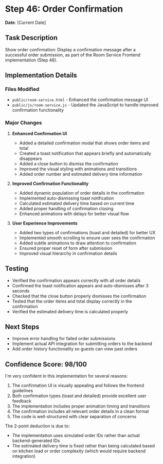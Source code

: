 # Step 46: Order Confirmation

**Date**: [Current Date]

## Task Description
Show order confirmation: Display a confirmation message after a successful order submission, as part of the Room Service Frontend implementation (Step 46).

## Implementation Details

### Files Modified
- `public/room-service.html` - Enhanced the confirmation message UI
- `public/js/room-service.js` - Updated the JavaScript to handle improved confirmation functionality

### Major Changes

1. **Enhanced Confirmation UI**
   - Added a detailed confirmation modal that shows order items and total
   - Created a toast notification that appears briefly and automatically disappears
   - Added a close button to dismiss the confirmation
   - Improved the visual styling with animations and transitions
   - Added order number and estimated delivery time information

2. **Improved Confirmation Functionality**
   - Added dynamic population of order details in the confirmation
   - Implemented auto-dismissing toast notification
   - Calculated estimated delivery time based on current time
   - Added proper handling of confirmation closing
   - Enhanced animations with delays for better visual flow

3. **User Experience Improvements**
   - Added two types of confirmations (toast and detailed) for better UX
   - Implemented smooth scrolling to ensure user sees the confirmation
   - Added subtle animations to draw attention to confirmation
   - Ensured proper reset of form after submission
   - Improved visual hierarchy in confirmation details

## Testing
- Verified the confirmation appears correctly with all order details
- Confirmed the toast notification appears and auto-dismisses after 3 seconds
- Checked that the close button properly dismisses the confirmation
- Tested that the order items and total display correctly in the confirmation
- Verified the estimated delivery time is calculated properly

## Next Steps
- Improve error handling for failed order submissions
- Implement actual API integration for submitting orders to the backend
- Add order history functionality so guests can view past orders

## Confidence Score: 98/100

I'm very confident in this implementation for several reasons:
1. The confirmation UI is visually appealing and follows the frontend guidelines
2. Both confirmation types (toast and detailed) provide excellent user feedback
3. The implementation includes proper animation timing and transitions
4. The confirmation includes all relevant order details in a clean format
5. The code is well-structured with clear separation of concerns

The 2-point deduction is due to:
- The implementation uses simulated order IDs rather than actual backend-generated IDs
- The estimated delivery time is fixed rather than being calculated based on kitchen load or order complexity (which would require backend integration) 